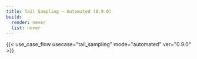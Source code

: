 ```yaml
---
title: Tail Sampling – Automated (0.9.0)
build:
  render: never
  list: never
---
```


{{< use_case_flow usecase="tail_sampling" mode="automated" ver="0.9.0" >}}